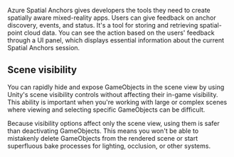 Azure Spatial Anchors gives developers the tools they need to create spatially aware mixed-reality apps. Users can give feedback on anchor discovery, events, and status. It's a tool for storing and retrieving spatial-point cloud data. You can see the action based on the users' feedback through a UI panel, which displays essential information about the current Spatial Anchors session.

## Scene visibility

You can rapidly hide and expose GameObjects in the scene view by using Unity's scene visibility controls without affecting their in-game visibility. This ability is important when you're working with large or complex scenes where viewing and selecting specific GameObjects can be difficult. 

Because visibility options affect only the scene view, using them is safer than deactivating GameObjects. This means you won't be able to mistakenly delete GameObjects from the rendered scene or start superfluous bake processes for lighting, occlusion, or other systems.
